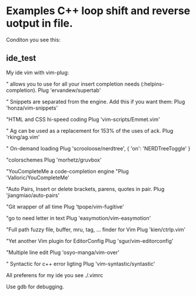 # Examples C++ loop shift and reverse uotput in file.

Conditon you see this:
[](https://github.com/netology-code/cppm-homeworks/tree/main/01/01)

## ide_test

My ide vim with vim-plug:

" allows you to use <Tab> for all your insert completion needs (:helpins-completion).
Plug 'ervandew/supertab'

" Snippets are separated from the engine. Add this if you want them:
Plug 'honza/vim-snippets'

"HTML and CSS hi-speed coding
Plug 'vim-scripts/Emmet.vim'

" Ag can be used as a replacement for 153% of the uses of ack.
Plug 'rking/ag.vim'

" On-demand loading
Plug 'scrooloose/nerdtree', { 'on':  'NERDTreeToggle' }

"colorschemes
Plug 'morhetz/gruvbox'

"YouCompleteMe a code-completion engine
"Plug 'Valloric/YouCompleteMe'

"Auto Pairs, Insert or delete brackets, parens, quotes in pair.
Plug 'jiangmiao/auto-pairs'

"Git wrapper of all time
Plug 'tpope/vim-fugitive'

"go to need letter in text
Plug 'easymotion/vim-easymotion'

"Full path fuzzy file, buffer, mru, tag, ... finder for Vim
Plug 'kien/ctrlp.vim'

"Yet another Vim plugin for EditorConfig
Plug 'sgur/vim-editorconfig'

"Multiple line edit
Plug 'osyo-manga/vim-over'

" Syntactic for c++ error ligting
Plug 'vim-syntastic/syntastic'

All preferens for my ide you see ./.vimrc

Use gdb for debugging.
